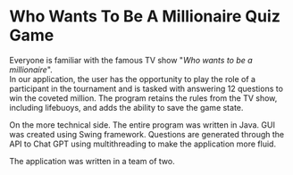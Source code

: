 # Who Wants To Be A Millionaire Quiz Game

Everyone is familiar with the famous TV show "*Who wants to be a millionaire*".\
In our application, the user has the opportunity to play the role of a participant in the tournament and is tasked with answering 12 questions to win the coveted million.
The program retains the rules from the TV show, including lifebuoys, and adds the ability to save the game state.

On the more technical side. The entire program was written in Java. GUI was created using Swing framework.
Questions are generated through the API to Chat GPT using multithreading to make the application more fluid.

The application was written in a team of two.
